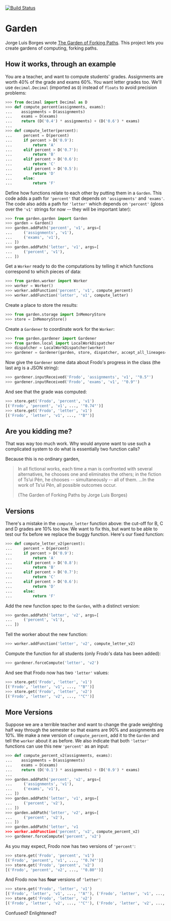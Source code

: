 [![Build Status](https://secure.travis-ci.org/iffy/garden.png)](http://travis-ci.org/iffy/garden)

Garden
======

Jorge Luis Borges wrote
[The Garden of Forking Paths](http://www.coldbacon.com/writing/borges-garden.html).
This project lets you create gardens of computing, forking paths.


How it works, through an example
--------------------------------

You are a teacher, and want to compute students' grades.  Assignments are worth
40% of the grade and exams 60%.  You want letter grades too.  We'll use
`decimal.Decimal` (imported as `D`) instead of `floats` to avoid precision problems:

```python
>>> from decimal import Decimal as D
>>> def compute_percent(assignments, exams):
...    assignments = D(assignments)
...    exams = D(exams)
...    return (D('0.4') * assignments) + (D('0.6') * exams)
...
>>> def compute_letter(percent):
...     percent = D(percent)
...     if percent > D('0.9'):
...         return 'A'
...     elif percent > D('0.7'):
...         return 'B'
...     elif percent > D('0.6'):
...         return 'C'
...     elif percent > D('0.5'):
...         return 'D'
...     else:
...         return 'F'
```

Define how functions relate to each other by putting them in a `Garden`.
This code adds a path for `'percent'` that depends on
`'assignments'` and `'exams'`.  The code also adds a path for
`'letter'` which depends on `'percent'` (gloss over the `'v1'`
strings for now -- they will be important later):

```python
>>> from garden.garden import Garden
>>> garden = Garden()
>>> garden.addPath('percent', 'v1', args=[
...     ('assignments', 'v1'),
...     ('exams', 'v1'),
... ])
>>> garden.addPath('letter', 'v1', args=[
...     ('percent', 'v1'),
... ])
```


Get a `Worker` ready to do the computations by telling it which functions
correspond to which pieces of data:

```python
>>> from garden.worker import Worker
>>> worker = Worker()
>>> worker.addFunction('percent', 'v1', compute_percent)
>>> worker.addFunction('letter', 'v1', compute_letter)
```

Create a place to store the results:

```python
>>> from garden.storage import InMemoryStore
>>> store = InMemoryStore()
```

Create a `Gardener` to coordinate work for the `Worker`:

```python
>>> from garden.gardener import Gardener
>>> from garden.local import LocalWorkDispatcher
>>> dispatcher = LocalWorkDispatcher(worker)
>>> gardener = Gardener(garden, store, dispatcher, accept_all_lineages=True)
```

Now give the `Gardener` some data about Frodo's progress in the class (the last
arg is a JSON string):

```python
>>> gardener.inputReceived('Frodo', 'assignments', 'v1', '"0.5"')
>>> gardener.inputReceived('Frodo', 'exams', 'v1', '"0.9"')
```

And see that the grade was computed:

```python
>>> store.get('Frodo', 'percent', 'v1')
[('Frodo', 'percent', 'v1', ..., '"0.74"')]
>>> store.get('Frodo', 'letter', 'v1')
[('Frodo', 'letter', 'v1', ..., '"B"')]
```

Are you kidding me?
-------------------

That was way too much work.  Why would anyone want to use such a complicated
system to do what is essentially two function calls?

Because this is no ordinary garden,

> In all fictional works, each time a man is confronted with several
> alternatives, he chooses one and eliminates the others; in the fiction of
> Ts’ui Pên, he chooses -- simultaneously -- all of them. ...In the work of
> Ts’ui Pên, all possible outcomes occur.
> 
> (The Garden of Forking Paths by Jorge Luis Borges)

Versions
--------

There's a mistake in the `compute_letter` function above: the cut-off for
B, C and D grades are 10% too low.  We want to fix this, but want to be able to
test our fix before we replace the buggy function.  Here's our fixed function:

```python
>>> def compute_letter_v2(percent):
...     percent = D(percent)
...     if percent > D('0.9'):
...         return 'A'
...     elif percent > D('0.8'):
...         return 'B'
...     elif percent > D('0.7'):
...         return 'C'
...     elif percent > D('0.6'):
...         return 'D'
...     else:
...         return 'F'
```

Add the new function spec to the `Garden`, with a distinct version:

```python
>>> garden.addPath('letter', 'v2', args=[
...     ('percent', 'v1'),
... ])
```

Tell the worker about the new function:

```python
>>> worker.addFunction('letter', 'v2', compute_letter_v2)
```

Compute the function for all students (only Frodo's data has been added):

```python
>>> gardener.forceCompute('letter', 'v2')
```

And see that Frodo now has two `'letter'` values:

```python
>>> store.get('Frodo', 'letter', 'v1')
[('Frodo', 'letter', 'v1', ..., '"B"')]
>>> store.get('Frodo', 'letter', 'v2')
[('Frodo', 'letter', 'v2', ..., '"C"')]
```

More Versions
-------------

Suppose we are a terrible teacher and want to change the grade weighting
half way through the semester so that exams are 90% and assignments are 10%.
We make a new version of `compute_percent`, add it to the `Garden`
and tell the `worker` about it as before.  We also indicate that both
`'letter'` functions can use this new `'percent'` as an input:

```python
>>> def compute_percent_v2(assignments, exams):
...    assignments = D(assignments)
...    exams = D(exams)
...    return (D('0.1') * assignments) + (D('0.9') * exams)
...
>>> garden.addPath('percent', 'v2', args=[
...     ('assignments', 'v1'),
...     ('exams', 'v1'),
... ])
>>> garden.addPath('letter', 'v1', args=[
...     ('percent', 'v2'),
... ])
>>> garden.addPath('letter', 'v2', args=[
...     ('percent', 'v2'),
... ])
>>> garden.addPath('letter', 'v1
>>> worker.addFunction('percent', 'v2', compute_percent_v2)
>>> gardener.forceCompute('percent', 'v2')
```

As you may expect, Frodo now has two versions of `'percent'`:

```python
>>> store.get('Frodo', 'percent', 'v1')
[('Frodo', 'percent', 'v1', ..., '"0.74"')]
>>> store.get('Frodo', 'percent', 'v2')
[('Frodo', 'percent', 'v2', ..., '"0.80"')]
```

And Frodo now has **four** versions of `'letter'`:

```python
>>> store.get('Frodo', 'letter', 'v1')
[('Frodo', 'letter', 'v1', ..., '"A"'), ('Frodo', 'letter', 'v1', ..., '"B"')]
>>> store.get('Frodo', 'letter', 'v2')
[('Frodo', 'letter', 'v2', ..., '"C"'), ('Frodo', 'letter', 'v2', ..., '"D"')]
```

Confused?  Enlightened?
